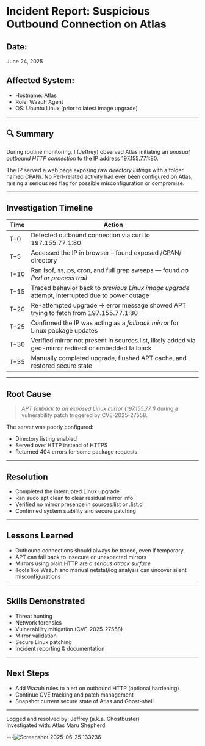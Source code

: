 #  Incident Report: Suspicious Outbound Connection on Atlas

##  Date:
June 24, 2025

##  Affected System:
- Hostname: Atlas
- Role: Wazuh Agent
- OS: Ubuntu Linux (prior to latest image upgrade)

---

## 🔍 Summary

During routine monitoring, I (Jeffrey) observed Atlas initiating an *unusual outbound HTTP connection* to the IP address 197.155.77.1:80.

The IP served a web page exposing raw *directory listings* with a folder named CPAN/. No Perl-related activity had ever been configured on Atlas, raising a serious red flag for possible misconfiguration or compromise.

---

##  Investigation Timeline

| Time | Action |
|------|--------|
| T+0  | Detected outbound connection via curl to 197.155.77.1:80 |
| T+5  | Accessed the IP in browser – found exposed /CPAN/ directory |
| T+10 | Ran lsof, ss, ps, cron, and full grep sweeps — found *no Perl or process trail* |
| T+15 | Traced behavior back to *previous Linux image upgrade* attempt, interrupted due to power outage |
| T+20 | Re-attempted upgrade → error message showed APT trying to fetch from 197.155.77.1:80 |
| T+25 | Confirmed the IP was acting as a *fallback mirror* for Linux package updates |
| T+30 | Verified mirror not present in sources.list, likely added via geo-mirror redirect or embedded fallback |
| T+35 | Manually completed upgrade, flushed APT cache, and restored secure state |

---

##  Root Cause

> *APT fallback to an exposed Linux mirror (197.155.77.1)* during a vulnerability patch triggered by CVE-2025-27558.

The server was poorly configured:
- Directory listing enabled
- Served over HTTP instead of HTTPS
- Returned 404 errors for some package requests

---

## Resolution

- Completed the interrupted Linux upgrade
- Ran sudo apt clean to clear residual mirror info
- Verified no mirror presence in sources.list or .list.d
- Confirmed system stability and secure patching

---

##  Lessons Learned

- Outbound connections should always be traced, even if temporary
- APT can fall back to insecure or unexpected mirrors
- Mirrors using plain HTTP are *a serious attack surface*
- Tools like Wazuh and manual netstat/log analysis can uncover silent misconfigurations

---

##  Skills Demonstrated

- Threat hunting
- Network forensics
- Vulnerability mitigation (CVE-2025-27558)
- Mirror validation
- Secure Linux patching
- Incident reporting & documentation

---

##  Next Steps

- Add Wazuh rules to alert on outbound HTTP (optional hardening)
- Continue CVE tracking and patch management
- Snapshot current secure state of Atlas and Ghost-shell

---

Logged and resolved by: Jeffrey (a.k.a. Ghostbuster)  
Investigated with: Atlas Maru Shepherd 

---![Screenshot 2025-06-25 133236](https://github.com/user-attachments/assets/20c09707-643a-4b43-8725-3939215c99cf)

